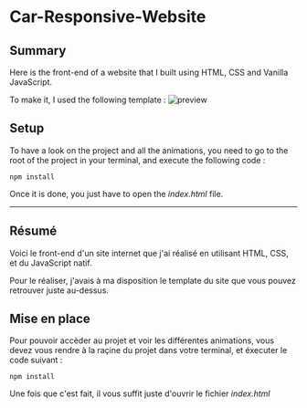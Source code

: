 # Car-Responsive-Website

## Summary
Here is the front-end of a website that I built using HTML, CSS and Vanilla JavaScript. 

To make it, I used the following template :
![preview](https://user-images.githubusercontent.com/98038413/168482007-90533565-ccee-44d9-8e7f-61fb73c9438d.png)


## Setup
To have a look on the project and all the animations, you need to go to the root of the project in your terminal, and execute the following code :
```
npm install
```
Once it is done, you just have to open the *index.html* file.

***

## Résumé
Voici le front-end d'un site internet que j'ai réalisé en utilisant HTML, CSS, et du JavaScript natif.

Pour le réaliser, j'avais à ma disposition le template du site que vous pouvez retrouver juste au-dessus.

## Mise en place
Pour pouvoir accèder au projet et voir les différentes animations, vous devez vous rendre à la raçine du projet dans votre terminal, et éxecuter le code suivant :
```
npm install
```
Une fois que c'est fait, il vous suffit juste d'ouvrir le fichier *index.html*
